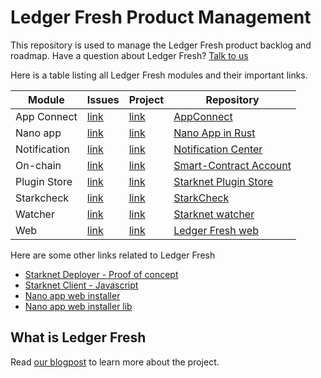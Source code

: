 # Ledger Fresh Product Management

This repository is used to manage the Ledger Fresh product backlog and roadmap. Have a question about Ledger Fresh? [Talk to us](https://discord.gg/fJ4ETX33BS)

Here is a table listing all Ledger Fresh modules and their important links.


| Module       | Issues                                                                                                                   | Project                                                       | Repository                                                                    |
| ------------ | ------------------------------------------------------------------------------------------------------------------------ | ------------------------------------------------------------- | ----------------------------------------------------------------------------- |
| App Connect  | [link](https://github.com/LedgerHQ/ledger-fresh-management/issues?q=is%3Aopen+is%3Aissue+label%3Amodule%3Aapp_connect)   | [link](https://github.com/orgs/LedgerHQ/projects/36/views/11) | [AppConnect](https://github.com/LedgerHQ/AppConnect)                          |
| Nano app     | [link](https://github.com/LedgerHQ/ledger-fresh-management/issues?q=is%3Aopen+is%3Aissue+label%3Amodule%3Anano_app)      | [link](https://github.com/orgs/LedgerHQ/projects/36/views/12) | [Nano App in Rust](https://github.com/LedgerHQ/nano-rapp-starknet)            |
| Notification | [link](https://github.com/LedgerHQ/ledger-fresh-management/issues?q=is%3Aopen+is%3Aissue+label%3Amodule%3Anotification)  | [link](https://github.com/orgs/LedgerHQ/projects/36/views/7)  | [Notification Center](https://github.com/LedgerHQ/notification-center)        |
| On-chain     | [link](https://github.com/LedgerHQ/ledger-fresh-management/issues?q=is%3Aopen+is%3Aissue+label%3Amodule%3Aon-chain+)     | [link](https://github.com/orgs/LedgerHQ/projects/36/views/2)  | [Smart-Contract Account](https://github.com/LedgerHQ/starknet-plugin-account) |
| Plugin Store | [link](https://github.com/LedgerHQ/ledger-fresh-management/issues?q=is%3Aopen+is%3Aissue+label%3Amodule%3Aplugin_store+) | [link](https://github.com/orgs/LedgerHQ/projects/36/views/6)  | [Starknet Plugin Store](https://github.com/LedgerHQ/starknet-plugin-store)    |
| Starkcheck   | [link](https://github.com/LedgerHQ/ledger-fresh-management/issues?q=is%3Aopen+is%3Aissue+label%3Amodule%3Astarkcheck)    | [link](https://github.com/orgs/LedgerHQ/projects/36/views/10) | [StarkCheck](https://github.com/LedgerHQ/StarkCheck)                          |
| Watcher      | [link](https://github.com/LedgerHQ/ledger-fresh-management/issues?q=is%3Aopen+is%3Aissue+label%3Amodule%3Awatcher+)      | [link](https://github.com/orgs/LedgerHQ/projects/36/views/8)  | [Starknet watcher](https://github.com/LedgerHQ/starknet-watcher)              |
| Web          | [link](https://github.com/LedgerHQ/ledger-fresh-management/issues?q=is%3Aopen+is%3Aissue+label%3Amodule%3Aweb)           | [link](https://github.com/orgs/LedgerHQ/projects/36/views/5)  | [Ledger Fresh web](https://github.com/LedgerHQ/ledger-fresh-web)              |

Here are some other links related to Ledger Fresh

- [Starknet Deployer - Proof of concept](https://github.com/LedgerHQ/Starknet-POC-deployer)
- [Starknet Client - Javascript](https://github.com/LedgerHQ/starknet-js-client/)
- [Nano app web installer](https://github.com/LedgerHQ/nano-app-web-installer)
- [Nano app web installer lib](https://github.com/LedgerHQ/nano-app-web-installer-lib)

## What is Ledger Fresh

Read [our blogpost](./blogpost.md) to learn more about the project.
